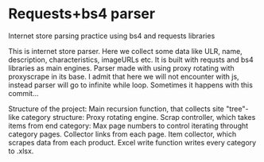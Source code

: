 # Requests+bs4 parser
Internet store parsing practice using bs4 and requests libraries

This is internet store parser. Here we collect some data like ULR, name, description, characteristics, imageURLs etc. It is built with requsts and bs4 libraries as main engines. Parser made with using proxy rotating with proxyscrape in its base. I admit that here we will not encounter with js, instead parser will go to infinite while loop. Sometimes it happens with this commit...

Structure of the project: Main recursion function, that collects site "tree"-like category structure: Proxy rotating engine. Scrap controller, which takes items from end category: Max page numbers to control iterating throught category pages. Collector links from each page. Item collector, which scrapes data from each product. Excel write function writes every category to .xlsx.
